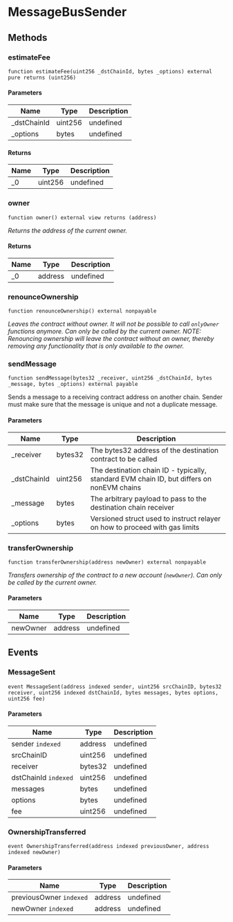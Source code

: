 # MessageBusSender









## Methods

### estimateFee

```solidity
function estimateFee(uint256 _dstChainId, bytes _options) external pure returns (uint256)
```





#### Parameters

| Name | Type | Description |
|---|---|---|
| _dstChainId | uint256 | undefined |
| _options | bytes | undefined |

#### Returns

| Name | Type | Description |
|---|---|---|
| _0 | uint256 | undefined |

### owner

```solidity
function owner() external view returns (address)
```



*Returns the address of the current owner.*


#### Returns

| Name | Type | Description |
|---|---|---|
| _0 | address | undefined |

### renounceOwnership

```solidity
function renounceOwnership() external nonpayable
```



*Leaves the contract without owner. It will not be possible to call `onlyOwner` functions anymore. Can only be called by the current owner. NOTE: Renouncing ownership will leave the contract without an owner, thereby removing any functionality that is only available to the owner.*


### sendMessage

```solidity
function sendMessage(bytes32 _receiver, uint256 _dstChainId, bytes _message, bytes _options) external payable
```

Sends a message to a receiving contract address on another chain. Sender must make sure that the message is unique and not a duplicate message.



#### Parameters

| Name | Type | Description |
|---|---|---|
| _receiver | bytes32 | The bytes32 address of the destination contract to be called |
| _dstChainId | uint256 | The destination chain ID - typically, standard EVM chain ID, but differs on nonEVM chains |
| _message | bytes | The arbitrary payload to pass to the destination chain receiver |
| _options | bytes | Versioned struct used to instruct relayer on how to proceed with gas limits |

### transferOwnership

```solidity
function transferOwnership(address newOwner) external nonpayable
```



*Transfers ownership of the contract to a new account (`newOwner`). Can only be called by the current owner.*

#### Parameters

| Name | Type | Description |
|---|---|---|
| newOwner | address | undefined |



## Events

### MessageSent

```solidity
event MessageSent(address indexed sender, uint256 srcChainID, bytes32 receiver, uint256 indexed dstChainId, bytes messages, bytes options, uint256 fee)
```





#### Parameters

| Name | Type | Description |
|---|---|---|
| sender `indexed` | address | undefined |
| srcChainID  | uint256 | undefined |
| receiver  | bytes32 | undefined |
| dstChainId `indexed` | uint256 | undefined |
| messages  | bytes | undefined |
| options  | bytes | undefined |
| fee  | uint256 | undefined |

### OwnershipTransferred

```solidity
event OwnershipTransferred(address indexed previousOwner, address indexed newOwner)
```





#### Parameters

| Name | Type | Description |
|---|---|---|
| previousOwner `indexed` | address | undefined |
| newOwner `indexed` | address | undefined |



